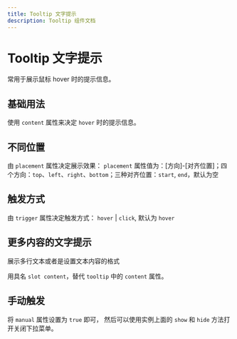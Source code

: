 ```yaml
---
title: Tooltip 文字提示
description: Tooltip 组件文档
---
```


# Tooltip 文字提示

常用于展示鼠标 hover 时的提示信息。

## 基础用法

使用 `content` 属性来决定 `hover` 时的提示信息。

<preview path="../demo/Tooltip/Basic.vue" title="基础用法" description="Tooltip 组件的基础用法"></preview>

## 不同位置

由 `placement` 属性决定展示效果： `placement` 属性值为：[方向]-[对齐位置]；四个方向：`top`、`left`、`right`、`bottom`；三种对齐位置：`start`, `end`，默认为空

<preview path="../demo/Tooltip/Position.vue" title="不同位置" description="Tooltip 组件的不同位置"></preview>

## 触发方式

由 `trigger` 属性决定触发方式： `hover` | `click`, 默认为 `hover`

<preview path="../demo/Tooltip/Trigger.vue" title="触发方式" description="Tooltip 组件的触发方式"></preview>

## 更多内容的文字提示

展示多行文本或者是设置文本内容的格式

用具名 `slot content`，替代 `tooltip` 中的 `content` 属性。

<preview path="../demo/Tooltip/Content.vue" title="更多内容的文字提示" description="Tooltip 组件的更多内容的文字提示"></preview>

## 手动触发

将 `manual` 属性设置为 `true` 即可， 然后可以使用实例上面的 `show` 和 `hide` 方法打开关闭下拉菜单。

<preview path="../demo/Tooltip/Manual.vue" title="手动触发" description="Tooltip 组件的手动触发"></preview>
